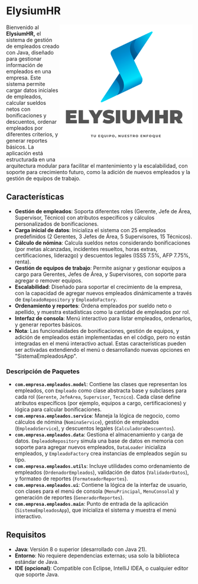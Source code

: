 # ElysiumHR  

<img src="ElysiumHR -logo.png" alt="ElysiumHR logo" align="right" width="360">

Bienvenido al **ElysiumHR,** el sistema de gestión de empleados creado con Java, diseñado para gestionar información de empleados en una empresa. Este sistema permite cargar datos iniciales de empleados, calcular sueldos netos con bonificaciones y descuentos, ordenar empleados por diferentes criterios, y generar reportes básicos. La aplicación está estructurada en una arquitectura modular para facilitar el mantenimiento y la escalabilidad, con soporte para crecimiento futuro, como la adición de nuevos empleados y la gestión de equipos de trabajo.
<br>
## Características
- **Gestión de empleados**: Soporta diferentes roles (Gerente, Jefe de Área, Supervisor, Técnico) con atributos específicos y cálculos personalizados de bonificaciones.
- **Carga inicial de datos**: Inicializa el sistema con 25 empleados predefinidos (2 Gerentes, 3 Jefes de Área, 5 Supervisores, 15 Técnicos).
- **Cálculo de nómina**: Calcula sueldos netos considerando bonificaciones (por metas alcanzadas, incidentes resueltos, horas extras, certificaciones, liderazgo) y descuentos legales (ISSS 7.5%, AFP 7.75%, renta).
- **Gestión de equipos de trabajo**: Permite asignar y gestionar equipos a cargo para Gerentes, Jefes de Área, y Supervisores, con soporte para agregar o remover equipos.
- **Escalabilidad**: Diseñado para soportar el crecimiento de la empresa, con la capacidad de agregar nuevos empleados dinámicamente a través de `EmpleadoRepository` y `EmpleadoFactory`.
- **Ordenamiento y reportes**: Ordena empleados por sueldo neto o apellido, y muestra estadísticas como la cantidad de empleados por rol.
- **Interfaz de consola**: Menú interactivo para listar empleados, ordenarlos, y generar reportes básicos.
- **Nota**: Las funcionalidades de bonificaciones, gestión de equipos, y adición de empleados están implementadas en el código, pero no están integradas en el menú interactivo actual. Estas características pueden ser activadas extendiendo el menú o desarrollando nuevas opciones en "SistemaEmpleadosApp".


### Descripción de Paquetes
- **`com.empresa.empleados.model`**: Contiene las clases que representan los empleados, con `Empleado` como clase abstracta base y subclases para cada rol (`Gerente`, `JefeArea`, `Supervisor`, `Tecnico`). Cada clase define atributos específicos (por ejemplo, equipos a cargo, certificaciones) y lógica para calcular bonificaciones.
- **`com.empresa.empleados.service`**: Maneja la lógica de negocio, como cálculos de nómina (`NominaService`), gestión de empleados (`EmpleadoService`), y descuentos legales (`CalculadoraDescuentos`).
- **`com.empresa.empleados.data`**: Gestiona el almacenamiento y carga de datos. `EmpleadoRepository` simula una base de datos en memoria con soporte para agregar nuevos empleados, `DataLoader` inicializa empleados, y `EmpleadoFactory` crea instancias de empleados según su tipo.
- **`com.empresa.empleados.utils`**: Incluye utilidades como ordenamiento de empleados (`OrdenadorEmpleados`), validación de datos (`ValidadorDatos`), y formateo de reportes (`FormateadorReportes`).
- **`com.empresa.empleados.ui`**: Contiene la lógica de la interfaz de usuario, con clases para el menú de consola (`MenuPrincipal`, `MenuConsola`) y generación de reportes (`GeneradorReportes`).
- **`com.empresa.empleados.main`**: Punto de entrada de la aplicación (`SistemaEmpleadosApp`), que inicializa el sistema y muestra el menú interactivo.

## Requisitos
- **Java**: Versión 8 o superior (desarrollado con Java 21).
- **Entorno**: No requiere dependencias externas; usa solo la biblioteca estándar de Java.
- **IDE (opcional)**: Compatible con Eclipse, IntelliJ IDEA, o cualquier editor que soporte Java.
